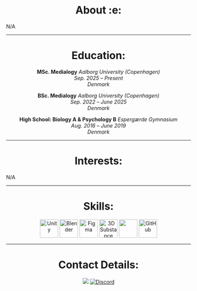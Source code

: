 <h1 align="center">About :e:</h1>

N/A

---

<h1 align="center">Education:</h1>

<div align="center">

**MSc. Medialogy**
*Aalborg University (Copenhagen)*  
*Sep. 2025* – *Present*  
*Denmark*  

**BSc. Medialogy**
*Aalborg University (Copenhagen)*  
*Sep. 2022* – *June 2025*  
*Denmark*  

**High School: Biology A & Psychology B**
*Espergærde Gymnasium*  
*Aug. 2016* – *June 2019*  
*Denmark*  

</div>

---

<h1 align="center">Interests:</h1>

N/A

---

<h1 align="center">Skills:</h1>
<p align="center">
  <img src="https://skillicons.dev/icons?i=unity" height="50" alt="Unity"/>
  <img src="https://github.com/user-attachments/assets/84c4f7a9-1f89-4499-b56c-b72d94084fc6" height="50" alt="Blender"/>
  <img src="https://skillicons.dev/icons?i=figma" height="50" alt="Figma"/>
  <img src="https://github.com/user-attachments/assets/a2702c2c-37fc-4399-b36c-e650d988de9a" height="50" alt="3D Substance Painter"/>
  <img src="https://github.com/user-attachments/assets/15fdd9dd-ab04-4d89-8796-c88a79e0e190" height="50"/>
  <img src="https://skillicons.dev/icons?i=github" height="50" alt="GitHub"/>
</p>

---

<h1 align="center">Contact Details:</h1>
<p align="center">
  <a href="YOUR_LINKEDIN_URL"><img src="https://img.shields.io/badge/-LinkedIn-blue?style=for-the-badge&logo=linkedin"/></a>
  <a href="https://discord.com/users/.nira."><img src="https://img.shields.io/badge/Discord-YourTag-7289DA?style=for-the-badge&logo=discord&logoColor=white" alt="Discord"/>
